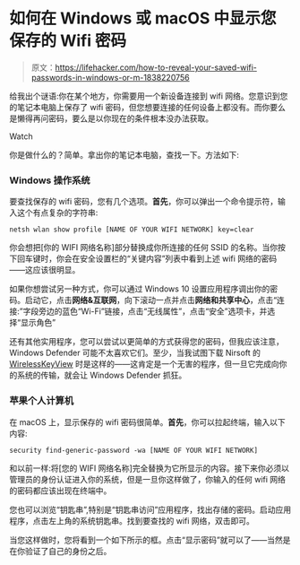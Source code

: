 # 如何在 Windows 或 macOS 中显示您保存的 Wifi 密码

> 原文：<https://lifehacker.com/how-to-reveal-your-saved-wifi-passwords-in-windows-or-m-1838220756>

给我出个谜语:你在某个地方，你需要用一个新设备连接到 wifi 网络。您意识到您的笔记本电脑上保存了 wifi 密码，但您想要连接的任何设备上都没有。而你要么是懒得再问密码，要么是以你现在的条件根本没办法获取。

Watch

你是做什么的？简单。拿出你的笔记本电脑，查找一下。方法如下:

### Windows 操作系统

要查找保存的 wifi 密码，您有几个选项。**首先**，你可以弹出一个命令提示符，输入这个有点复杂的字符串:

`netsh wlan show profile [NAME OF YOUR WIFI NETWORK] key=clear`

你会想把[你的 WIFI 网络名称]部分替换成你所连接的任何 SSID 的名称。当你按下回车键时，你会在安全设置栏的“关键内容”列表中看到上述 wifi 网络的密码——这应该很明显。

如果你想尝试另一种方式，你可以通过 Windows 10 设置应用程序调出你的密码。启动它，点击**网络&互联网**，向下滚动一点并点击**网络和共享中心**，点击“连接:”字段旁边的蓝色“Wi-Fi”链接，点击“无线属性”，点击“安全”选项卡，并选择“显示角色”

还有其他实用程序，您可以尝试以更简单的方式获得您的密码，但我应该注意，Windows Defender 可能不太喜欢它们。至少，当我试图下载 Nirsoft 的 [WirelessKeyView](http://www.nirsoft.net/utils/wireless_key.html) 时是这样的——这肯定是一个无害的程序，但一旦它完成向你的系统的传输，就会让 Windows Defender 抓狂。

### 苹果个人计算机

在 macOS 上，显示保存的 wifi 密码很简单。**首先**，你可以拉起终端，输入以下内容:

`security find-generic-password -wa [NAME OF YOUR WIFI NETWORK]`

和以前一样:将[您的 WIFI 网络名称]完全替换为它所显示的内容。接下来你必须以管理员的身份认证进入你的系统，但是一旦你这样做了，你输入的任何 wifi 网络的密码都应该出现在终端中。

您也可以浏览“钥匙串”,特别是“钥匙串访问”应用程序，找出存储的密码。启动应用程序，点击左上角的系统钥匙串。找到要查找的 wifi 网络，双击即可。

当您这样做时，您将看到一个如下所示的框。点击“显示密码”就可以了——当然是在你验证了自己的身份之后。
